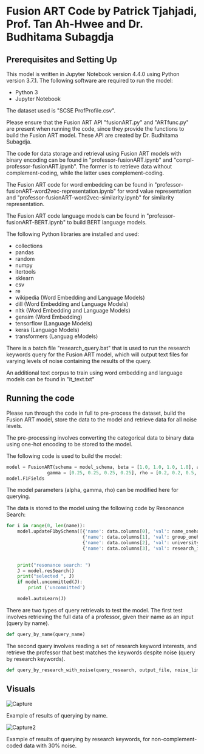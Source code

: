 # Fusion ART Code by Patrick Tjahjadi, Prof. Tan Ah-Hwee and Dr. Budhitama Subagdja

## Prerequisites and Setting Up
This model is written in Jupyter Notebook version 4.4.0 using Python version 3.7.1. The following software are required
to run the model:
* Python 3
* Jupyter Notebook 

The dataset used is "SCSE ProfProfile.csv".

Please ensure that the Fusion ART API "fusionART.py" and "ARTfunc.py" are present when running the code, since 
they provide the functions to build the Fusion ART model. These API are created by Dr. Budhitama Subagdja.

The code for data storage and retrieval using Fusion ART models with binary encoding can be found in "professor-fusionART.ipynb"
and "compl-professor-fusionART.ipynb". The former is to retrieve data without complement-coding, while the latter
uses complement-coding.

The Fusion ART code for word embedding can be found in "professor-fusionART-word2vec-representation.ipynb" for word value representation and
"professor-fusionART-word2vec-similarity.ipynb" for similarity representation.

The Fusion ART code language models can be found in "professor-fusionART-BERT.ipynb" to build BERT language models.

The following Python libraries are installed and used:
* collections
* pandas
* random
* numpy
* itertools
* sklearn
* csv
* re
* wikipedia (Word Embedding and Language Models)
* dill (Word Embedding and Language Models)
* nltk (Word Embedding and Language Models)
* gensim (Word Embedding)
* tensorflow (Language Models)
* keras (Language Models)
* transformers (Languag eModels)

There is a batch file "research_query.bat" that is used to run the research keywords query for the Fusion ART 
model, which will output text files for varying levels of noise containing the results of the query.

An additional text corpus to train using word embedding and language models can be found in "it_text.txt"

## Running the code
Please run through the code in full to pre-process the dataset, build the Fusion ART model, store the data 
to the model and retrieve data for all noise levels.

The pre-processing involves converting the categorical data to binary data using one-hot encoding
to be stored to the model.

The following code is used to build the model:
```python
model = FusionART(schema = model_schema, beta = [1.0, 1.0, 1.0, 1.0], alpha = [0.1, 0.1, 0.1, 0.1], 
               gamma = [0.25, 0.25, 0.25, 0.25], rho = [0.2, 0.2, 0.5, 0.5])
model.F1Fields
```
The model parameters (alpha, gamma, rho) can be modified here for querying.

The data is stored to the model using the following code by Resonance Search:
```python
for i in range(0, len(name)):
    model.updateF1bySchema([{'name': data.columns[0], 'val': name_onehotlist[i]}, 
                            {'name': data.columns[1], 'val': group_onehotlist[i]}, 
                            {'name': data.columns[2], 'val': university_2d[i]}, 
                            {'name': data.columns[3], 'val': research_interest_2d[i]}])

    
    print("resonance search: ")
    J = model.resSearch()
    print("selected ", J)
    if model.uncommitted(J):
        print ('uncommitted')

    model.autoLearn(J)
```

There are two types of query retrievals to test the model. The first test involves retrieving the full data
of a professor, given their name as an input (query by name).
```python
def query_by_name(query_name)
```

The second query involves reading a set of research keyword interests, and retrieve the professor that
best matches the keywords despite noise (query by research keywords).
```python
def query_by_research_with_noise(query_research, output_file, noise_limit)
```
## Visuals
![Capture](https://user-images.githubusercontent.com/41354958/84756037-7ea35f00-afec-11ea-8cc8-f893d3c9c647.JPG)

Example of results of querying by name.

![Capture2](https://user-images.githubusercontent.com/41354958/84756126-98dd3d00-afec-11ea-82ed-dbf4500f37ba.JPG)

Example of results of querying by research keywords, for non-complement-coded data with 30% noise.

